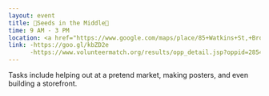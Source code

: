 ```yaml
---
layout: event
title: 🌱Seeds in the Middle🌱
time: 9 AM - 3 PM
location: <a href="https://www.google.com/maps/place/85+Watkins+St,+Brooklyn,+NY+11212/@40.671012,-73.9099291,17z/data=!3m1!4b1!4m5!3m4!1s0x89c25c5c179c6133:0xa65daf7d7f409ac7!8m2!3d40.671012!4d-73.9077404">85 Watkins St</a>, Brooklyn
link: -https://goo.gl/kbZD2e
      -https://www.volunteermatch.org/results/opp_detail.jsp?oppid=2854006
---
```

Tasks include helping out at a pretend market, making posters, and even building a storefront.